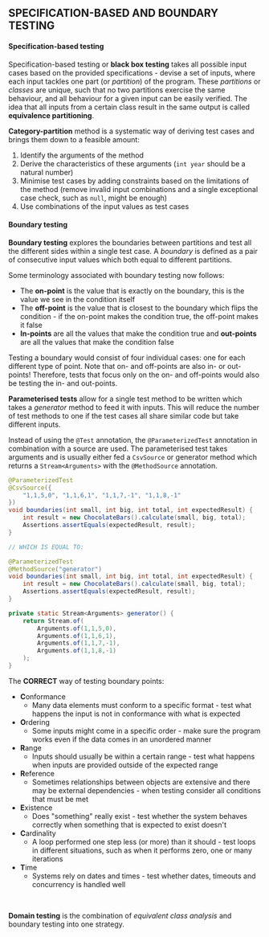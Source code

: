 ## **SPECIFICATION-BASED AND BOUNDARY TESTING**

#### Specification-based testing
Specification-based testing or **black box testing** takes all possible input cases based on the provided specifications - devise a set of inputs, where each input tackles one part (or *partition*) of the program. These *partitions* or *classes* are unique, such that no two partitions exercise the same behaviour, and all behaviour for a given input can be easily verified. The idea that all inputs from a certain class result in the same output is called **equivalence partitioning**.

**Category-partition** method is a systematic way of deriving test cases and brings them down to a feasible amount:
1. Identify the arguments of the method
2. Derive the characteristics of these arguments (`int year` should be a natural number)
3. Minimise test cases by adding constraints based on the limitations of the method (remove invalid input combinations and a single exceptional case check, such as `null`, might be enough)
4. Use combinations of the input values as test cases

#### Boundary testing
**Boundary testing** explores the boundaries between partitions and test all the different sides within a single test case. A *boundary* is defined as a pair of consecutive input values which both equal to different partitions.

Some terminology associated with boundary testing now follows:
- The **on-point** is the value that is exactly on the boundary, this is the value we see in the condition itself
- The **off-point** is the value that is closest to the boundary which flips the condition - if the on-point makes the condition true, the off-point makes it false
- **In-points** are all the values that make the condition true and **out-points** are all the values that make the condition false

Testing a boundary would consist of four individual cases: one for each different type of point. Note that on- and off-points are also in- or out-points! Therefore, tests that focus only on the on- and off-points would also be testing the in- and out-points.

**Parameterised tests** allow for a single test method to be written which takes a *generator* method to feed it with inputs. This will reduce the number of test methods to one if the test cases all share similar code but take different inputs.

Instead of using the `@Test` annotation, the `@ParameterizedTest` annotation in combination with a source are used. The parameterised test takes arguments and is usually either fed a `CsvSource` or generator method which returns a `Stream<Arguments>` with the `@MethodSource` annotation.

```Java
@ParameterizedTest
@CsvSource({
	"1,1,5,0", "1,1,6,1", "1,1,7,-1", "1,1,8,-1"
})
void boundaries(int small, int big, int total, int expectedResult) {
    int result = new ChocolateBars().calculate(small, big, total);
    Assertions.assertEquals(expectedResult, result);
}

// WHICH IS EQUAL TO:

@ParameterizedTest
@MethodSource("generator")
void boundaries(int small, int big, int total, int expectedResult) {
    int result = new ChocolateBars().calculate(small, big, total);
    Assertions.assertEquals(expectedResult, result);
}

private static Stream<Arguments> generator() {
    return Stream.of(
    	Arguments.of(1,1,5,0),
    	Arguments.of(1,1,6,1),
    	Arguments.of(1,1,7,-1),
    	Arguments.of(1,1,8,-1)
    );
}
```

The **CORRECT** way of testing boundary points:
- **C**onformance
	- Many data elements must conform to a specific format - test what happens the input is not in conformance with what is expected
- **O**rdering
	- Some inputs might come in a specific order - make sure the program works even if the data comes in an unordered manner
- **R**ange
	- Inputs should usually be within a certain range - test what happens when inputs are provided outside of the expected range
- **R**eference
	- Sometimes relationships between objects are extensive and there may be external dependencies - when testing consider all conditions that must be met
- **E**xistence
	- Does "something" really exist - test whether the system behaves correctly when something that is expected to exist doesn't
- **C**ardinality
	- A loop performed one step less (or more) than it should - test loops in different situations, such as when it performs zero, one or many iterations
- **T**ime
	- Systems rely on dates and times - test whether dates, timeouts and concurrency is handled well

<br>

**Domain testing** is the combination of *equivalent class analysis* and boundary testing into one strategy.
